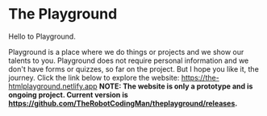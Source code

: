 # The Playground

Hello to Playground.

Playground is a place where we do things or projects and we show our talents to you. Playground does not require personal information and we don't have forms or quizzes, so far on the project. But I hope you like it, the journey. Click the link below to explore the website:
https://the-htmlplayground.netlify.app
**NOTE: The website is only a prototype and is ongoing project. Current version is https://github.com/TheRobotCodingMan/theplayground/releases.**

